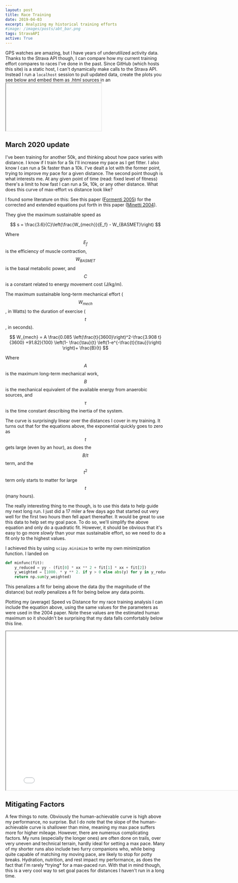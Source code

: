 ```yaml
---
layout: post
title: Race Training
date: 2019-04-03
excerpt: Analyzing my historical training efforts
#image: /images/posts/abt_bar.png
tags: StravaAPI
active: True
---
```


GPS watches are amazing, but I have years of underutilized activity data. Thanks to the Strava API though, I can compare how my current training effort compares to races I've done in the past.
Since GitHub (which hosts this site) is a static host, I can't dynamically make calls to the Strava API. Instead I run a `localhost` session to pull updated data, create the plots you see below and embed them as .html sources in an <iframe> element. So although they're not updated dynamically, they are still interactive.

Using the Strava API I can grab activities (and filter by type='Run') between certain dates. I've created a list of races and their corresponding race date, then go through and gather the runs I did in the 18 weeks prior to and including race day. By looking at run distance, cumulative distance, and pace, I can see how my current effort compares, helping me assess more realistically my readiness level for the upcoming race. The cumulative distance I find both the easiest to read and the most helpful in assessing my race-readiness.

<iframe src="/images/posts/rta_cum.html" height="500" width="800"></iframe>

<h2>March 2020 update</h2>
I've been training for another 50k, and thinking about how pace varies with distance. I know if I train for a 5k I'll increase my pace as I get fitter. I also know I can run a 5k faster than a 10k. I've dealt a lot with the former point, trying to improve my pace for a given distance. The second point though is what interests me. At any given point of time (read: fixed level of fitness) there's a limit to how fast I can run a 5k, 10k, or any other distance. What does this curve of max-effort vs distance look like?

I found some literature on this: See this paper ([Formenti 2005](https://www.researchgate.net/publication/7696487_Human_locomotion_on_snow_Determinants_of_economy_and_speed_of_skiing_across_the_ages)) for the corrected and extended equations put forth in this paper ([Minetti 2004]((https://jeb.biologists.org/content/207/12/2185))).

They give the maximum sustainable speed as

$$
s = \frac{3.6}{C}\left(\frac{W_{mech}}{E_f} - W_{BASMET}\right)
$$

Where $$E_f$$ is the efficiency of muscle contraction, $$W_{BASMET}$$ is the basal metabolic power, and $$C$$ is a constant related to energy movement cost (J/kg/m).

The maximum sustainable long-term mechanical effort ($$W_{mech}$$, in Watts) to the duration of exercise ($$t$$, in seconds).

$$
W_{mech} = A \frac{0.085 \left(\frac{t}{3600}\right)^2-\frac{3.908 t}{3600} +91.82}{100} \left(1-
  \frac{\tau}{t} \left(1-e^{-\frac{t}{\tau}}\right) \right)+ \frac{B}{t}
$$

Where $$A$$ is the maximum long-term mechanical work, $$B$$ is the mechanical equivalent of the available energy from anaerobic sources, and $$\tau$$ is the time constant describing the inertia of the system.

The curve is surprisingly linear over the distances I cover in my training. It turns out that for the equations above, the exponential quickly goes to zero as $$t$$ gets large (even by an hour), as does the $$B/t$$ term, and the $$t^2$$ term only starts to matter for large $$t$$ (many hours).

The really interesting thing to me though, is to use this data to help guide my next long run. I just did a 17 miler a few days ago that started out very well for the first two hours then fell apart thereafter. It would be great to use this data to help set my goal pace. To do so, we'll simplify the above equation and only do a quadratic fit. However, it should be obvious that it's easy to go more *slowly* than your max sustainable effort, so we need to do a fit only to the highest values.

I achieved this by using `scipy.minimize` to write my own minimization function. I landed on
```py
def minfunc(fit):
    y_reduced = yy - (fit[0] * xx ** 2 + fit[1] * xx + fit[2])
    y_weighted = [1000. * y ** 2. if y > 0 else abs(y) for y in y_reduced]
    return np.sum(y_weighted)
```
This penalizes a fit for being above the data (by the magnitude of the distance) but *really* penalizes a fit for being below any data points.

Plotting my (average) Speed vs Distance for my race training analysis I can include the equation above, using the same values for the parameters as were used in the 2004 paper. Note these values are the estimated human maximum so it shouldn't be surprising that my data falls comfortably below this line.

<iframe src="/images/posts/rta_svd.html" height="500" width="800"></iframe>

<h2>Mitigating Factors</h2>
A few things to note. Obviously the human-achievable curve is high above my performance, no surprise. But I do note that the slope of the human-achievable curve is shallower than mine, meaning my max pace suffers more for higher mileage. However, there are numerous complicating factors. My runs (especially the longer ones) are often done on trails, over very uneven and technical terrain, hardly ideal for setting a max pace. Many of my shorter runs also include two furry companions who, while being quite capable of matching my moving pace, are likely to stop for potty breaks. Hydration, nutrition, and rest impact my performance, as does the fact that I'm rarely *trying* for a max-paced run. With that in mind though, this is a very cool way to set goal paces for distances I haven't run in a long time.
